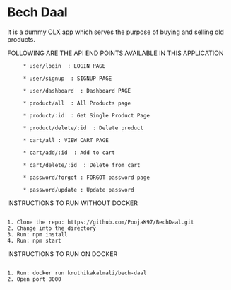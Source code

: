 
# Bech Daal 

It is a dummy OLX app which serves the purpose of buying and selling old products.

FOLLOWING ARE THE API END POINTS AVAILABLE IN THIS APPLICATION

```
     * user/login  : LOGIN PAGE
     
     * user/signup  : SIGNUP PAGE
     
     * user/dashboard  : Dashboard PAGE
     
     * product/all  : All Products page
     
     * product/:id  : Get Single Product Page
     
     * product/delete/:id  : Delete product
     
     * cart/all : VIEW CART PAGE
   
     * cart/add/:id  : Add to cart
  
     * cart/delete/:id  : Delete from cart

     * password/forgot : FORGOT password page

     * password/update : Update password

```

INSTRUCTIONS TO RUN WITHOUT DOCKER

```

1. Clone the repo: https://github.com/PoojaK97/BechDaal.git
2. Change into the directory
3. Run: npm install
4. Run: npm start

```

INSTRUCTIONS TO RUN ON DOCKER

```

1. Run: docker run kruthikakalmali/bech-daal
2. Open port 8000

```
